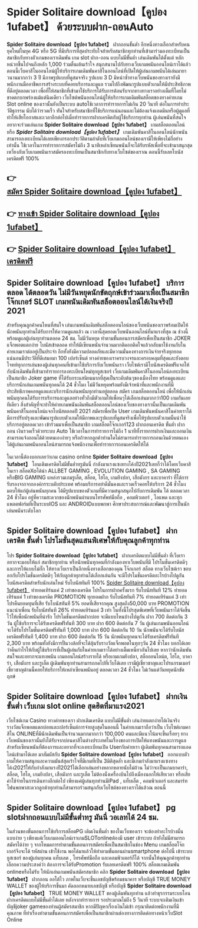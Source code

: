 # Spider Solitaire download【คูปอง 1ufabet】  ด้วยระบบฝาก-ถอนAuto

**Spider Solitaire download【คูปอง 1ufabet】** ฝากถอนขั้นต่ำ  อีกหนึ่งทางเลือกสำหรับคนยุคใหม่ในยุค 4G หรือ 5G ที่มีบริการที่สุดประทับใจสำหรับสมาชิกทุกท่านที่เข้ามาร่วมลงทะเบียนเป็นสมาชิกกับทางตัวเกมของเราเดิมพัน เกม slot  ฝาก-ถอน แบบไม่มีขั้นต่ำ เล่นเดิมพันได้ตั้งแต่ หลักหน่วยขึ้นไปจนถึงหลัก 1,000 ร่วมตื่นเต้นเร้าใจ สนุกสนานไปกับทางเว็บเกมพนันออนไลน์เราได้แล้วตอนนี้เว็บคาสิโนออนไลน์ผู้ให้บริการเกมเดิมพันคาสิโนออนไลน์ที่เปิดให้ผู้เล่นเกมพนันได้เล่นมายาวนานมากกว่า 3 ปี มีภาพรูปแบบที่ดูสมจจริง รูปแบบ 3 D
มิหนำซ้ำทางเว็บพนันของทางเรายังมี พนักงานมืออาชีพการสร้างระบบที่คอยบริการและดูแล  รวมไปถึงพัฒนารูปแบบตัวเกมให้มีประสิทธิภาพที่ดีอยู่ตลอดเวลา เพื่อที่ให้สมาชิกที่เข้ามาใช้บริการได้รับการต้อนรับจากทางทางเราอย่างเต็มที่โดยไม่ขาดตกบกพร่องแม้แต่นิดเดียว เว็บไซต์พนันออนไลน์ผู้ให้บริการเกมเดิมพันสล็อตของทางค่ายเกม Slot online ของเรานั้นยังเป็นระบบ autoใช้เวลาการทำรายการไม่เกิน 20 วินาที ต่อในการทำประวัติธุกรรม นับได้ว่ารวดเร็ว ทันใจสำหรับสมาชิกที่ใช้บริการแน่นอนและไม่ต้องแจ้งแอดมินหรือผู้ดูแลที่ทำให้เสียโอกาสและเวลาอีกต่อไปเมื่อทำรายการฝากเครดิตกับผู้ใช้บริการทุกท่าน
ผู้เล่นพนันที่สนใจอยากจะร่วมเล่นเกม **Spider Solitaire download【คูปอง 1ufabet】** เกมสล็อตออนไลน์ หรือ ***Spider Solitaire download【คูปอง 1ufabet】*** เกมเดิมพันคาสิโนออนไลน์นักพนันสามารถลงทะเบียนได้เลยเพียงกรอกประวัติตามลำดับที่เว็บเกมออนไลน์ของเรามีให้เพียงไม่กี่อย่างเท่านั้น ใช้เวลาในการทำรายการสมัครไม่ถึง 3 นาทีเหล่าเซียนพนันก็จะได้รับรหัสเพื่อที่จะเข้ามาสนุกสุดเหวี่ยงกับเว็บเกมพนันเราสมัครลงทะเบียนเป็นสมาชิกกับทางเว็บไซต์ของเราณ ตอนนี้รับเลยโบนัสเครดิตฟรี 100%

## 👉 [สมัคร Spider Solitaire download【คูปอง 1ufabet】](https://archa888.com/)
## 👉 [ทางเข้า Spider Solitaire download【คูปอง 1ufabet】](https://archa888.com/)
## 👉 [Spider Solitaire download【คูปอง 1ufabet】 เครดิตฟรี](https://archa888.com/)

## Spider Solitaire download【คูปอง 1ufabet】 บริการตลอด ได้ตลอดวัน ไม่มีวันหยุดนักขัตฤกษ์เข้าร่วมมาเพื่อเป็นสมาชิก โจ๊กเกอร์ SLOT เกมพนันเดิมพันสล็อตออนไลน์ได้เงินจริงปี 2021

สำหรับคุณลูกค้าคนไหนที่สนใจ เล่นเกมพนันเดิมพันสล็อตออนไลน์ของเว็บพนันของเราพร้อมเปิดให้นักพนันทุกท่านได้รับการให้ความดูแลแล้ว ณ เวลานี้สุดยอดเว็บพนันออนไลน์ที่มาแรงที่สุด ณ ช่วงนี้ พร้อมดูแลผู้เล่นทุกท่านตลอด 24 ชม. ไม่มีวันหยุด ทำตามขั้นตอนการสมัครเพื่อเป็นสมาชิก JOKER แจ็กพอตแตกง่าย โบนัสเข้าตลอด ทำให้มีเซียนพนันจำนวนมากติดอกติดใจแล้วกลับมาใช้งานกับในค่ายเกมเราต่ออยู่เป็นประจำ อีกทั้งยังมีความปลอดภัยและมีความมั่นคงทางการเงินจ่ายจริงทุกยอดแน่นอนมีประวัติที่ดีเสมอมา 100 เปอร์เซ็นต์ ทางค่ายของเราครบวงจรและครอบคลุมที่สุดและยังตอบโจทย์ทุกการเล่นของผู้เล่นทุกคนที่เข้ามาใช้บริการกับเว็บพนันเรา
เว็บไซต์เรามีโบนัสเครดิตฟรีแจกให้กับนักเดิมพันที่เข้ามาทำรายการลงทะเบียนใหม่ทุกยูสเซอร์ เว็บเกมเดิมพันคาสิโนออนไลน์ลงทะเบียนเป็นสมาชิก Joker game ที่ได้รับกระแสนิยมมากที่สุดเป็นระดับต้นๆของเมืองไทย พร้อมดูแลและบริการนักเล่นเกมพนันทุกคนได้ 24 ชั่วโมง ไม่มีวันหยุดพร้อมยังมีเจ้าหน้าที่และพนักงานที่มีประสิทธิภาพคอยดูแลและบริการนักเล่นพนันทุกท่านอยู่ตลอด สมัคร เกมสล็อตออนไลน์ เพื่อให้นักเล่นพนันทุกคนได้รับการบริการและดูแลอย่างทั่วถึงมีตัวเกมให้เพื่อนๆได้เลือกเล่นมากกว่า100 เกมกันเลยทีเดียว
สิ่งสำคัญที่จะทำให้ค่ายเกมพนันเดิมพันสล็อตออนไลน์ของเว็บของทางเรานั้นเป็นเกมเดิมพันพนันคาสิโนออนไลน์แจกโบนัสตลอดปี 2021 สมัครเพื่อเปิด User  เกมเดิมพันพนันคาสิโนค่ายเราได้มีการปรับปรุงและพัฒนารูปแบบตัวเกมให้มีภาพและรูปแบบที่ดูสมจริงเพื่อให้รูปแบบตัวเกมนั้นน่าใช้บริการอยู่ตลอดเวลา เข้าร่วมมาเพื่อเป็นสมาชิก เกมสล็อตโจ๊กเกอร์123 ฝากถอนเครดิต ขั้นต่ำ ฝาก ถอน เงินรวดเร็วด้วยระบบ Auto ใช้เวลาในการทำรายการไม่ถึง 1 นาทีทั้งรายการฝากเงินและถอนเงินสามารถแจ้งถอนได้ด้วยตนเองง่ายๆ หรือถ้าหากลูกค้าท่านใดไม่สามารถทำรายการถอนเงินด้วยตนเองได้ผู้เล่นเกมพนันออนไลน์สามารถแจ้งพนักงานเพื่อทำรายการถอนเครดิตให้ได้

ในเวลานี้ต้องบอกเลยว่าเกม casino online **Spider Solitaire download【คูปอง 1ufabet】** โอนเติมเครดิตไม่มีขั้นต่ำทรูมันนี่ กำลังมาแรงแซงทางโค้งปี2021เลยก็ว่าได้โดยเว็บคาสิโนเรา สล็อตXoได้นำ ALLBET GAMING , EVOLUTION GAMING , SA GAMING หรือBIG GAMING แหล่งรวมเกมรูเล็ต, สล็อต, ไฮโล, เกมยิงปลา, เสือมังกร และบาคาร่า ที่ได้การรับรองจากจากองค์กรระบดับประเทศ พร้อมบริการอย่าดีมั่นคงและรวดเร็วคอยให้บริการ 24 ชั่วโมง มอบให้แก่ผู้เล่นพนันทุกคน ได้มีรูปแบบของตัวเกมที่มีความสนุกสนุกไปกับการเดิมพัน ได้ ตลอดเวลา 24 ชั่วโมง อยู่ที่ความสะดวกของนักพนันผ่านบนโทรศัพท์มือถือ , คอมพิวเตอร์ , ไอแพด และทุกแพลตฟอร์มที่เป็นระบบIOS และ ANDROIDแบบพกพา ศึกษาประสบการณ์และพัฒนาสู่การเป็นนักเล่นพนันระดับโลก

## Spider Solitaire download【คูปอง 1ufabet】 ฝากเครดิต ขั้นต่ำ โปรโมชั่นสุดแสนพิเศษให้กับคุณลูกค้าทุกท่าน

โปร **Spider Solitaire download【คูปอง 1ufabet】** ฝากเครดิตแบบไม่มีขั้นต่ำ ที่เว็บเราอยากจะมอบให้แก่  สมาชิกทุกท่าน หรือนักพนันทุกคนที่กำลังมองหาเว็บพนันที่มี โปรโมชั่นเครดิตดีๆ และการให้แบบไม่กั๊ก ให้ทางเว็บเราเป็นอีกหนึ่งทางเลือกของคุณ โจ๊กเกอร์ สล็อต ทางเว็บไซต์เรา ขอบอกกับโปรโมชั่นเครดิตดีๆ ให้กับลูกค้าทุกท่านได้เลือกเล่นกัน จะมีโปรโมชั่นเครดิตอะไรบ้างไปดูกัน
โบนัสเครดิตสำหรับนักเล่นใหม่ รับโบนัสทันที 100% [Spider Solitaire download【คูปอง 1ufabet】](https://archa888.com/) ทำยอดเทิร์นแค่ 2 เท่าของเครดิต
โปรในการฝากครั้งแรก รับโบนัสทันที 12% ทำยอดเทิร์นแค่ 1 เท่าของเครดิต
 PROMOTION ทุกยอดฝาก รับโบนัสทันที 7% ทำยอดเทิร์นแค่ 3 เท่า
โปรคืนยอดทุนที่เสีย รับโบนัสทันที 5% ยอดที่เสียจากคุณ สูงสุดถึง50,000 บาท
 PROMOTION แนะนำเพื่อน รับโบนัสทันที 26% ทำยอดเทิร์นแค่ 3 เท่า
ในทั้งนี้โปรสุดพิเศษที่เว็บพนันเราได้จัดขึ้นไว้ให้เพื่อนักพนันที่น่ารัก โปรโมชั่นเครดิตฝากบ่อย จะมีแบบไหนบ้างไปดูกัน
ฝาก 700 ติดต่อกัน 3 วัน ผู้ใช้บริการจะได้รับเครดิตฟรีทันที 300 บาท
ฝาก 600 ติดต่อกัน 7 วัน ผู้เล่นเกมพนันออนไลน์จะได้รับโปรโมชั่นเครดิตฟรีทันที 1,000 บาท
ฝาก 600 ติดต่อกัน 10 วัน นักพนันจะได้รับโบนัสเครดิตฟรีทันที 1,400 บาท
ฝาก 600 ติดต่อกัน 15 วัน นักพนันทุกคนจะได้รับเครดิตฟรีทันที 2,300 บาท
พร้อมทั้งยังมีการปั่นวงล้อที่จะได้ลุ้นรับรางวัลแจ็กพอตในทุกๆวัน 24 ชั่วโมง บอกได้เลยว่าคืนกำไรให้กับผู้ใช้บริการที่เป็นผู้เล่นกับในค่ายเกมเราได้อย่างเต็มเหนี่ยวกันไปเลย หากว่านักเดิมพันสนใจและอยากจะแทงพนัน เกมออนไลน์สร้างรายได้ หรือเกมเกมยิงปลา, สล็อออนไลน์ต, ไฮโล, บาคาร่า, เสือมังกร และรูเล็ต ผู้เดิมพันทุกท่านสามารถกดไปที่เว็บได้เลย เรามีผู้เชี่ยวชาญและโปรแกรมเมอร์เชี่ยวชาญด้านนี้คอยให้บริการให้เหล่าเซียนพนันอยู่ ตลอดเวลา 24 ชั่วโมง ไม่เว้นแต่วันหยุดนักขัตฤกษ์

## Spider Solitaire download【คูปอง 1ufabet】 ฝากเงินขั้นต่ำ  เว็บเกม slot online สุดฮิตที่มาแรง2021

เว็บไซต์เกม Casino ทางค่ายของเรา ฝากเติมเครดิต แบบไม่มีขั้นต่ำ เล่นง่ายแตกง่ายได้เงินจริง รางวัลแจ็กพอตแตกบ่อยและเปอร์เซ็นต์การจ่ายสูงสุดในตอนนี้ ในค่ายเกมเราถือว่าเป็น เว็บไซต์เกมคาสิโน ONLINEที่มีนักเดิมพันเป็นจำนวนมากมากกว่า 100,000 คนและมีแนวโน้มจะขึ้นเรื่อยๆ ทางเว็บพนันของเรานั้นยังได้รับจากบ่อนคาสิโนต่างประเทศในเรื่องของการเปิดให้แทงพนันและการดูแล สำหรับเซียนพนันที่ต้องการและอยากที่จะลงทะเบียนเปิด Userกับค่ายเรา ผู้เดิมพันทุกคนสามารถแอดไลน์เข้ามาได้เลย
	มาสัมผัสกับ **Spider Solitaire download【คูปอง 1ufabet】** ออกแบบตัวเกมให้ความสนุกและความมันส์สุดเร้าใจที่มีเกมที่เป็น 3มิติสุดล้ำ และมีเกมกำลังมาแรงแซงทางโค้ง2021ให้กับกำลังมาแรงปี2021ได้เลือกเล่นอย่างหลากหลายนับไม่ถ้วน  ไม่ว่าจะเป็นเกมบาคาร่า, สล็อต, ไฮโล, เกมยิงปลา, เสือมังกร และรูเล็ต ไม่ต้องนั่งเครื่องบินไปถึงเมืองนอกให้เสียเวลา หรือเสียค่าใช้จ่ายในการเดินทางอีกต่อไป เพียงแค่ผู้เล่นทุกท่านมีiPad , แท็บเล็ต , คอมพิวเตอร์ และสมาร์ทโฟนพกพาสะดวกลูกค้าทุกท่านก็สามารถร่วมสนุกกับเว็บไซต์ของทางเราได้แล้วณ ตอนนี้

## Spider Solitaire download【คูปอง 1ufabet】 pg slotฝากถอนแบบไม่มีขั้นต่ำทรู มันนี่ วอเลทได้ 24 ชม.

ในส่วนของขั้นตอนการใช้บริการสล็อตPG เติมเงินขั้นต่ำ ของในเว็บของเรา จะต้องทำอะไรบ้างนั้น แบบง่าย ๆ เพียงแค่เว็บเกมออนไลน์เราเกมSLOTonlineต้องมี user เข้าระบบ ถ้ายังไม่มีสามารถสมัครได้ง่าย ๆ จากโหมดการทำตามขั้นตอนการสมัครเพื่อเป็นสมาชิกในช่อง Menu เกมสล็อตโจ๊กเกอร์จึงจะได้ รหัสผ่าน เข้าใช้งาน พอได้มาแล้วให้ทำตามขั้นตอนผ่านsmartphone ต่อไปนี้
เข้าระบบ ยูสเซอร์  ของผู้เล่นทุกคน แท็บเลต , โทรศัพท์มือถือ และคอมพิวเตอร์ก็ได้
จากนั้นให้คุณลูกค้าทุกท่านเลือกความประสงค์ว่า ต้องการจะได้รับPromotion รับเลยเครดิตฟรี 100% สล็อตเกมเดิมพัน onlineหรือไม่รับ
ให้นักเล่นเกมพนันสมัครสมาชิก คลิก **Spider Solitaire download【คูปอง 1ufabet】** ฝากถอน ออโต้ไว ภาพในเว็บจะขึ้นเลขบัญชีพร้อมธนาคาร หรือบัญชี TRUE MONEY WALLET ของผู้ให้บริการขึ้นมา
คัดลอกหมายเลขบัญชี หรือบัญชี **Spider Solitaire download【คูปอง 1ufabet】** TRUE MONEY WALLET ของผู้เดิมพันทุกท่าน แล้วทำธุรกรรมระบบโอนฝากเครดิตแบบไม่มีขั้นต่ำได้เลย
หลังจากทำรายการ รอประมาณไม่ถึง 5 วินาที ระบบจะเติมเงินเข้าบัญชีjoker gameของท่านผู้สมัครสมาชิก
หากมีปัญหาเรื่องเงินไม่เข้า กรุณาติดต่อพนักงานที่มีคุณภาพ ที่ทำเรื่องทำตามขั้นตอนการสมัครเพื่อเป็นสมาชิกผ่านช่องทางการติดต่อทางหน้าเว็บSlot Online


